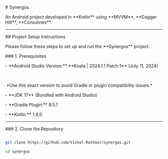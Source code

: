 \# Synergos



An Android project developed in \*\*Kotlin\*\* using \*\*MVVM\*\*, \*\*Dagger Hilt\*\*, \*\*Coroutines\*\*.



---



\##  Project Setup Instructions



Please follow these steps to set up and run the \*\*Synergos\*\* project.



\### 1. Prerequisites



\- \*\*Android Studio Version:\*\* \*\*Koala | 2024.1.1 Patch 1\*\* (July 11, 2024)  

&nbsp;

&nbsp;\*Use this exact version to avoid Gradle or plugin compatibility issues.\*  

\- \*\*JDK 17\*\* (Bundled with Android Studio)  

\- \*\*Gradle Plugin:\*\* 8.5.1 

\- \*\*Kotlin:\*\* 1.9.0  



---



\### 2. Clone the Repository



```bash

git clone https://github.com/Vishal-Rathaur/synergos.git

cd synergos



